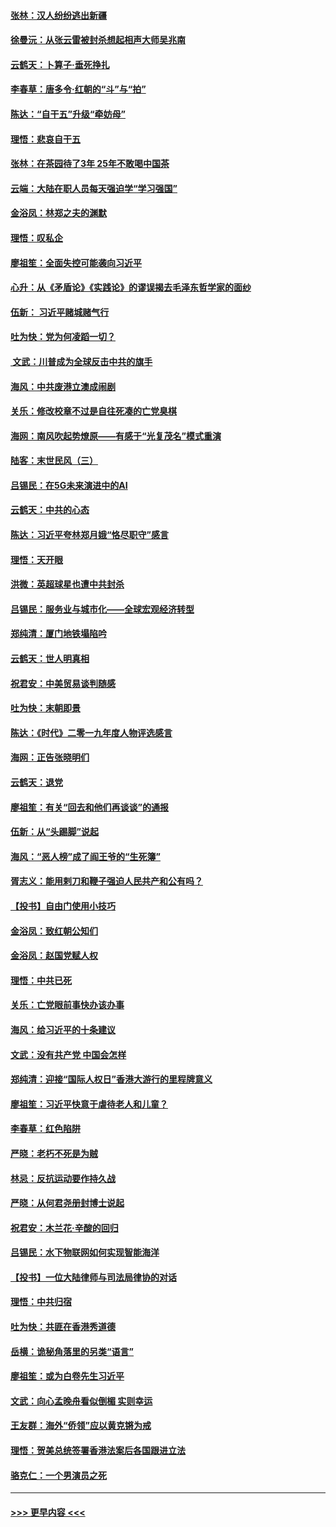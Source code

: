 #### [张林：汉人纷纷逃出新疆](../pages/nsc993/n11743530.md?t=12250455) 
#### [徐曼沅：从张云雷被封杀想起相声大师吴兆南](../pages/nsc993/n11741816.md?t=12250455) 
#### [云鹤天：卜算子‧垂死挣扎](../pages/nsc993/n11739956.md?t=12250455) 
#### [李春草：唐多令‧红朝的“斗”与“拍”](../pages/nsc993/n11739830.md?t=12250455) 
#### [陈达：“自干五”升级“牵妨母”](../pages/nsc993/n11739724.md?t=12250455) 
#### [理悟：悲哀自干五](../pages/nsc993/n11739547.md?t=12250455) 
#### [张林：在茶园待了3年 25年不敢喝中国茶](../pages/nsc993/n11739240.md?t=12250455) 
#### [云端：大陆在职人员每天强迫学“学习强国”](../pages/nsc993/n11738735.md?t=12250455) 
#### [金浴凤：林郑之夫的渊默](../pages/nsc993/n11737735.md?t=12250455) 
#### [理悟：叹私企](../pages/nsc993/n11737715.md?t=12250455) 
#### [廖祖笙：全面失控可能袭向习近平](../pages/nsc993/n11737704.md?t=12250455) 
#### [心升：从《矛盾论》《实践论》的谬误揭去毛泽东哲学家的面纱](../pages/nsc993/n11736962.md?t=12250455) 
#### [伍新： 习近平赌城赌气行](../pages/nsc993/n11736929.md?t=12250455) 
#### [吐为快：党为何凌蹈一切？](../pages/nsc993/n11736915.md?t=12250455) 
#### [ 文武：川普成为全球反击中共的旗手](../pages/nsc993/n11736882.md?t=12250455) 
#### [海风：中共废港立澳成闹剧](../pages/nsc993/n11735857.md?t=12250455) 
#### [关乐：修改校章不过是自往死凑的亡党臭棋](../pages/nsc993/n11735097.md?t=12250455) 
#### [海网：南风吹起势燎原——有感于“光复茂名”模式重演](../pages/nsc993/n11732308.md?t=12250455) 
#### [陆客：末世民风（三）](../pages/nsc993/n11732211.md?t=12250455) 
#### [吕锡民：在5G未来演进中的AI](../pages/nsc993/n11730010.md?t=12250455) 
#### [云鹤天：中共的心态](../pages/nsc993/n11729906.md?t=12250455) 
#### [陈达：习近平夸林郑月娥“恪尽职守”感言](../pages/nsc993/n11729881.md?t=12250455) 
#### [理悟：天开眼](../pages/nsc993/n11729699.md?t=12250455) 
#### [洪微：英超球星也遭中共封杀](../pages/nsc993/n11727243.md?t=12250455) 
#### [吕锡民：服务业与城市化——全球宏观经济转型](../pages/nsc993/n11725845.md?t=12250455) 
#### [郑纯清：厦门地铁塌陷吟](../pages/nsc993/n11725813.md?t=12250455) 
#### [云鹤天：世人明真相](../pages/nsc993/n11725621.md?t=12250455) 
#### [祝君安：中美贸易谈判随感](../pages/nsc993/n11725609.md?t=12250455) 
#### [吐为快：末朝即景](../pages/nsc993/n11723365.md?t=12250455) 
#### [陈达：《时代》二零一九年度人物评选感言](../pages/nsc993/n11723337.md?t=12250455) 
#### [海网：正告张晓明们](../pages/nsc993/n11723228.md?t=12250455) 
#### [云鹤天：退党](../pages/nsc993/n11723056.md?t=12250455) 
#### [廖祖笙：有关“回去和他们再谈谈”的通报](../pages/nsc993/n11722442.md?t=12250455) 
#### [伍新：从“头踢脚”说起](../pages/nsc993/n11722429.md?t=12250455) 
#### [海风：“恶人榜”成了阎王爷的“生死簿”](../pages/nsc993/n11722272.md?t=12250455) 
#### [胥志义：能用剌刀和鞭子强迫人民共产和公有吗？](../pages/nsc993/n11720569.md?t=12250455) 
#### [【投书】自由门使用小技巧](../pages/nsc993/n11720180.md?t=12250455) 
#### [金浴凤：致红朝公知们](../pages/nsc993/n11720563.md?t=12250455) 
#### [金浴凤：赵国党赋人权](../pages/nsc993/n11720533.md?t=12250455) 
#### [理悟：中共已死](../pages/nsc993/n11720233.md?t=12250455) 
#### [关乐：亡党眼前事快办该办事](../pages/nsc993/n11719160.md?t=12250455) 
#### [海风：给习近平的十条建议](../pages/nsc993/n11717616.md?t=12250455) 
#### [文武：没有共产党 中国会怎样](../pages/nsc993/n11717584.md?t=12250455) 
#### [郑纯清：迎接“国际人权日”香港大游行的里程牌意义](../pages/nsc993/n11717417.md?t=12250455) 
#### [廖祖笙：习近平快意于虐待老人和儿童？](../pages/nsc993/n11715313.md?t=12250455) 
#### [李春草：红色陷阱](../pages/nsc993/n11715029.md?t=12250455) 
#### [严晓：老朽不死是为贼](../pages/nsc993/n11712910.md?t=12250455) 
#### [林忌：反抗运动要作持久战](../pages/nsc993/n11712623.md?t=12250455) 
#### [严晓：从何君尧册封博士说起](../pages/nsc993/n11712465.md?t=12250455) 
#### [祝君安：木兰花·辛酸的回归](../pages/nsc993/n11712381.md?t=12250455) 
#### [吕锡民：水下物联网如何实现智能海洋](../pages/nsc993/n11711158.md?t=12250455) 
#### [【投书】一位大陆律师与司法局律协的对话](../pages/nsc993/n11709675.md?t=12250455) 
#### [理悟：中共归宿](../pages/nsc993/n11710059.md?t=12250455) 
#### [吐为快：共匪在香港秀道德](../pages/nsc993/n11709979.md?t=12250455) 
#### [岳横：诡秘角落里的另类“语言”](../pages/nsc993/n11709792.md?t=12250455) 
#### [廖祖笙：或为白卷先生习近平](../pages/nsc993/n11708330.md?t=12250455) 
#### [文武：向心孟晚舟看似倒楣 实则幸运](../pages/nsc993/n11708236.md?t=12250455) 
#### [王友群：海外“侨领”应以黄克锵为戒](../pages/nsc993/n11706176.md?t=12250455) 
#### [理悟：贺美总统签署香港法案后各国跟进立法](../pages/nsc993/n11706853.md?t=12250455) 
#### [骆克仁：一个男演员之死](../pages/nsc993/n11706677.md?t=12250455) 

----
#### [ >>> 更早内容 <<< ](../indexes/nsc993-earlier.md)
